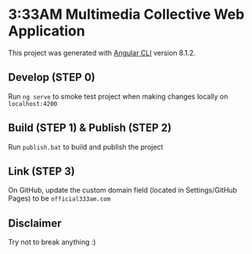 # 3:33AM Multimedia Collective Web Application

This project was generated with [Angular CLI](https://github.com/angular/angular-cli) version 8.1.2.

## Develop (STEP 0)

Run `ng serve` to smoke test project when making changes locally on `localhost:4200`

## Build (STEP 1) & Publish (STEP 2)

Run `publish.bat` to build and publish the project

## Link (STEP 3)

On GitHub, update the custom domain field (located in Settings/GitHub Pages) to be `official333am.com`

## Disclaimer

Try not to break anything :)


